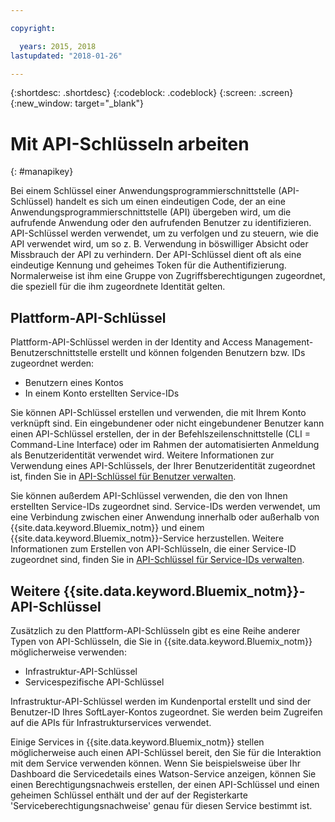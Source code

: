 ```yaml
---

copyright:

  years: 2015, 2018
lastupdated: "2018-01-26"

---
```


{:shortdesc: .shortdesc}
{:codeblock: .codeblock}
{:screen: .screen}
{:new_window: target="_blank"}

# Mit API-Schlüsseln arbeiten
{: #manapikey}

Bei einem Schlüssel einer Anwendungsprogrammierschnittstelle (API-Schlüssel) handelt es sich um einen eindeutigen Code, der an eine Anwendungsprogrammierschnittstelle (API) übergeben wird, um die aufrufende Anwendung oder den aufrufenden Benutzer zu identifizieren.  API-Schlüssel werden verwendet, um zu verfolgen und zu steuern, wie die API verwendet wird, um so z. B. Verwendung in böswilliger Absicht oder Missbrauch der API zu verhindern. Der API-Schlüssel dient oft als eine eindeutige Kennung und geheimes Token für die Authentifizierung. Normalerweise ist ihm eine Gruppe von Zugriffsberechtigungen zugeordnet, die speziell für die ihm zugeordnete Identität gelten.

## Plattform-API-Schlüssel

Plattform-API-Schlüssel werden in der Identity and Access Management-Benutzerschnittstelle erstellt und können folgenden Benutzern bzw. IDs zugeordnet werden:

* Benutzern eines Kontos
* In einem Konto erstellten Service-IDs

Sie können API-Schlüssel erstellen und verwenden, die mit Ihrem Konto verknüpft sind. Ein eingebundener oder nicht eingebundener Benutzer kann einen API-Schlüssel erstellen, der in der Befehlszeilenschnittstelle (CLI = Command-Line Interface) oder im Rahmen der automatisierten Anmeldung als Benutzeridentität verwendet wird. Weitere Informationen zur Verwendung eines API-Schlüssels, der Ihrer Benutzeridentität zugeordnet ist, finden Sie in [API-Schlüssel für Benutzer verwalten](userid_keys.html).

Sie können außerdem API-Schlüssel verwenden, die den von Ihnen erstellten Service-IDs zugeordnet sind. Service-IDs werden verwendet, um eine Verbindung zwischen einer Anwendung innerhalb oder außerhalb von {{site.data.keyword.Bluemix_notm}} und einem {{site.data.keyword.Bluemix_notm}}-Service herzustellen. Weitere Informationen zum Erstellen von API-Schlüsseln, die einer Service-ID zugeordnet sind, finden Sie in [API-Schlüssel für Service-IDs verwalten](serviceid_keys.html).

## Weitere {{site.data.keyword.Bluemix_notm}}-API-Schlüssel

Zusätzlich zu den Plattform-API-Schlüsseln gibt es eine Reihe anderer Typen von API-Schlüsseln, die Sie in {{site.data.keyword.Bluemix_notm}} möglicherweise verwenden:

* Infrastruktur-API-Schlüssel
* Servicespezifische API-Schlüssel

Infrastruktur-API-Schlüssel werden im Kundenportal erstellt und sind der Benutzer-ID Ihres SoftLayer-Kontos zugeordnet. Sie werden beim Zugreifen auf die APIs für Infrastrukturservices verwendet.

Einige Services in {{site.data.keyword.Bluemix_notm}} stellen möglicherweise auch einen API-Schlüssel bereit, den Sie für die Interaktion mit dem Service verwenden können. Wenn Sie beispielsweise über Ihr Dashboard die Servicedetails eines Watson-Service anzeigen, können Sie einen Berechtigungsnachweis erstellen, der einen API-Schlüssel und einen geheimen Schlüssel enthält und der auf der Registerkarte 'Serviceberechtigungsnachweise' genau für diesen Service bestimmt ist.

